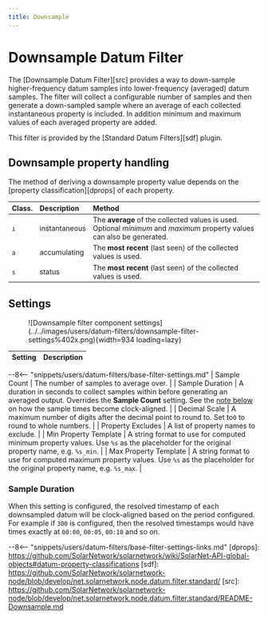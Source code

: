 ```yaml
---
title: Downsample
---
```

# Downsample Datum Filter

The [Downsample Datum Filter][src] provides a way to down-sample higher-frequency datum samples into
lower-frequency (averaged) datum samples. The filter will collect a configurable number of samples
and then generate a down-sampled sample where an average of each collected instantaneous property is
included. In addition minimum and maximum values of each averaged property are added.

This filter is provided by the [Standard Datum Filters][sdf] plugin.

## Downsample property handling

The method of deriving a downsample property value depends on the [property classification][dprops]
of each property.

| Class. | Description | Method |
|:-------|:------------|:-------|
| `i`    | instantaneous | The **average** of the collected values is used. Optional _minimum_ and _maximum_ property values can also be generated. |
| `a`    | accumulating  | The **most recent** (last seen) of the collected values is used. |
| `s`    | status        | The **most recent** (last seen) of the collected values is used. |

## Settings

<figure markdown>
  ![Downsample filter component settings](../../images/users/datum-filters/downsample-filter-settings%402x.png){width=934 loading=lazy}
</figure>

| Setting            | Description                                                       |
|:-------------------|:------------------------------------------------------------------|
--8<-- "snippets/users/datum-filters/base-filter-settings.md"
| Sample Count          | The number of samples to average over. |
| Sample Duration       | A duration in seconds to collect samples within before generating an averaged output. Overrides the **Sample Count** setting. See the [note below](#sample-duration) on how the sample times become clock-aligned. |
| Decimal Scale         | A maximum number of digits after the decimal point to round to. Set to`0` to round to whole numbers. |
| Property Excludes     | A list of property names to exclude. |
| Min Property Template | A string format to use for computed minimum property values. Use `%s` as the placeholder for the original property name, e.g. `%s_min`. |
| Max Property Template | A string format to use for computed maximum property values. Use `%s` as the placeholder for the original property name, e.g. `%s_max`. |

### Sample Duration

When this setting is configured, the resolved timestamp of each downsampled datum will be
clock-aligned based on the period configured. For example if `300` is configured, then
the resolved timestamps would have times exactly at `00:00`, `00:05`, `00:10` and so on.

--8<-- "snippets/users/datum-filters/base-filter-settings-links.md"
[dprops]: https://github.com/SolarNetwork/solarnetwork/wiki/SolarNet-API-global-objects#datum-property-classifications
[sdf]: https://github.com/SolarNetwork/solarnetwork-node/blob/develop/net.solarnetwork.node.datum.filter.standard/
[src]: https://github.com/SolarNetwork/solarnetwork-node/blob/develop/net.solarnetwork.node.datum.filter.standard/README-Downsample.md
